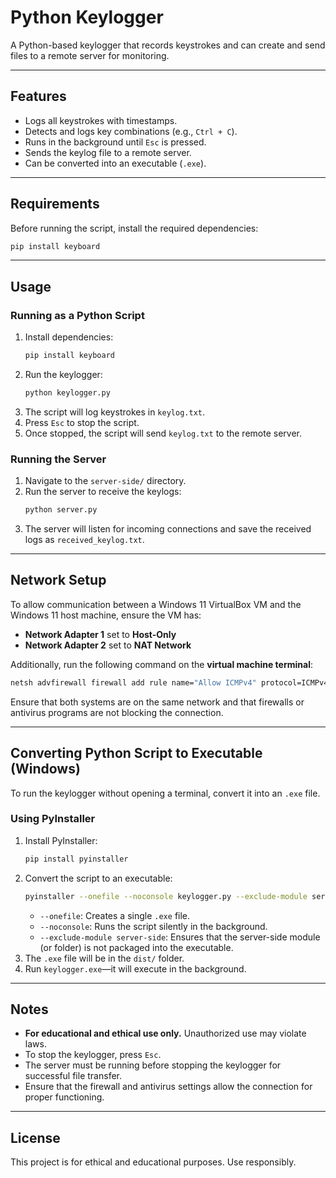 # Python Keylogger

A Python-based keylogger that records keystrokes and can create and send files to a remote server for monitoring.

---

## Features

- Logs all keystrokes with timestamps.
- Detects and logs key combinations (e.g., `Ctrl + C`).
- Runs in the background until `Esc` is pressed.
- Sends the keylog file to a remote server.
- Can be converted into an executable (`.exe`).

---

## Requirements

Before running the script, install the required dependencies:

```sh
pip install keyboard
```

---

## Usage

### Running as a Python Script

1. Install dependencies:
   ```sh
   pip install keyboard
   ```
2. Run the keylogger:
   ```sh
   python keylogger.py
   ```
3. The script will log keystrokes in `keylog.txt`.
4. Press `Esc` to stop the script.
5. Once stopped, the script will send `keylog.txt` to the remote server.

### Running the Server

1. Navigate to the `server-side/` directory.
2. Run the server to receive the keylogs:
   ```sh
   python server.py
   ```
3. The server will listen for incoming connections and save the received logs as `received_keylog.txt`.

---

## Network Setup

To allow communication between a Windows 11 VirtualBox VM and the Windows 11 host machine, ensure the VM has:

- **Network Adapter 1** set to **Host-Only**
- **Network Adapter 2** set to **NAT Network**

Additionally, run the following command on the **virtual machine terminal**:

```sh
netsh advfirewall firewall add rule name="Allow ICMPv4" protocol=ICMPv4 dir=in action=allow
```

Ensure that both systems are on the same network and that firewalls or antivirus programs are not blocking the connection.

---

## Converting Python Script to Executable (Windows)

To run the keylogger without opening a terminal, convert it into an `.exe` file.

### Using PyInstaller

1. Install PyInstaller:
   ```sh
   pip install pyinstaller
   ```
2. Convert the script to an executable:
   ```sh
   pyinstaller --onefile --noconsole keylogger.py --exclude-module server-side
   ```
   - `--onefile`: Creates a single `.exe` file.
   - `--noconsole`: Runs the script silently in the background.
   - `--exclude-module server-side`: Ensures that the server-side module (or folder) is not packaged into the executable.
3. The `.exe` file will be in the `dist/` folder.
4. Run `keylogger.exe`—it will execute in the background.

---

## Notes

- **For educational and ethical use only.** Unauthorized use may violate laws.
- To stop the keylogger, press `Esc`.
- The server must be running before stopping the keylogger for successful file transfer.
- Ensure that the firewall and antivirus settings allow the connection for proper functioning.

---

## License

This project is for ethical and educational purposes. Use responsibly.
